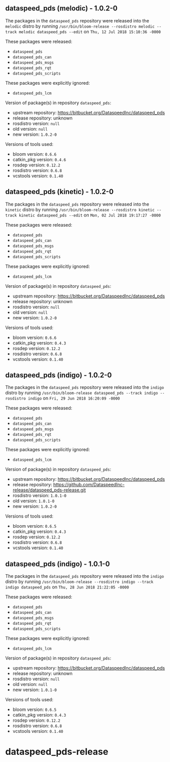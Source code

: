 ## dataspeed_pds (melodic) - 1.0.2-0

The packages in the `dataspeed_pds` repository were released into the `melodic` distro by running `/usr/bin/bloom-release --rosdistro melodic --track melodic dataspeed_pds --edit` on `Thu, 12 Jul 2018 15:10:36 -0000`

These packages were released:
- `dataspeed_pds`
- `dataspeed_pds_can`
- `dataspeed_pds_msgs`
- `dataspeed_pds_rqt`
- `dataspeed_pds_scripts`

These packages were explicitly ignored:
- `dataspeed_pds_lcm`

Version of package(s) in repository `dataspeed_pds`:

- upstream repository: https://bitbucket.org/DataspeedInc/dataspeed_pds
- release repository: unknown
- rosdistro version: `null`
- old version: `null`
- new version: `1.0.2-0`

Versions of tools used:

- bloom version: `0.6.6`
- catkin_pkg version: `0.4.6`
- rosdep version: `0.12.2`
- rosdistro version: `0.6.8`
- vcstools version: `0.1.40`


## dataspeed_pds (kinetic) - 1.0.2-0

The packages in the `dataspeed_pds` repository were released into the `kinetic` distro by running `/usr/bin/bloom-release --rosdistro kinetic --track kinetic dataspeed_pds --edit` on `Mon, 02 Jul 2018 19:17:27 -0000`

These packages were released:
- `dataspeed_pds`
- `dataspeed_pds_can`
- `dataspeed_pds_msgs`
- `dataspeed_pds_rqt`
- `dataspeed_pds_scripts`

These packages were explicitly ignored:
- `dataspeed_pds_lcm`

Version of package(s) in repository `dataspeed_pds`:

- upstream repository: https://bitbucket.org/DataspeedInc/dataspeed_pds
- release repository: unknown
- rosdistro version: `null`
- old version: `null`
- new version: `1.0.2-0`

Versions of tools used:

- bloom version: `0.6.6`
- catkin_pkg version: `0.4.3`
- rosdep version: `0.12.2`
- rosdistro version: `0.6.8`
- vcstools version: `0.1.40`


## dataspeed_pds (indigo) - 1.0.2-0

The packages in the `dataspeed_pds` repository were released into the `indigo` distro by running `/usr/bin/bloom-release dataspeed_pds --track indigo --rosdistro indigo` on `Fri, 29 Jun 2018 16:20:09 -0000`

These packages were released:
- `dataspeed_pds`
- `dataspeed_pds_can`
- `dataspeed_pds_msgs`
- `dataspeed_pds_rqt`
- `dataspeed_pds_scripts`

These packages were explicitly ignored:
- `dataspeed_pds_lcm`

Version of package(s) in repository `dataspeed_pds`:

- upstream repository: https://bitbucket.org/DataspeedInc/dataspeed_pds
- release repository: https://github.com/DataspeedInc-release/dataspeed_pds-release.git
- rosdistro version: `1.0.1-0`
- old version: `1.0.1-0`
- new version: `1.0.2-0`

Versions of tools used:

- bloom version: `0.6.5`
- catkin_pkg version: `0.4.3`
- rosdep version: `0.12.2`
- rosdistro version: `0.6.8`
- vcstools version: `0.1.40`


## dataspeed_pds (indigo) - 1.0.1-0

The packages in the `dataspeed_pds` repository were released into the `indigo` distro by running `/usr/bin/bloom-release --rosdistro indigo --track indigo dataspeed_pds` on `Thu, 28 Jun 2018 21:22:05 -0000`

These packages were released:
- `dataspeed_pds`
- `dataspeed_pds_can`
- `dataspeed_pds_msgs`
- `dataspeed_pds_rqt`
- `dataspeed_pds_scripts`

These packages were explicitly ignored:
- `dataspeed_pds_lcm`

Version of package(s) in repository `dataspeed_pds`:

- upstream repository: https://bitbucket.org/DataspeedInc/dataspeed_pds
- release repository: unknown
- rosdistro version: `null`
- old version: `null`
- new version: `1.0.1-0`

Versions of tools used:

- bloom version: `0.6.5`
- catkin_pkg version: `0.4.3`
- rosdep version: `0.12.2`
- rosdistro version: `0.6.8`
- vcstools version: `0.1.40`


# dataspeed_pds-release